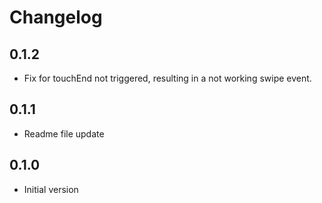 # Changelog

## 0.1.2
- Fix for touchEnd not triggered, resulting in a not working swipe event.

## 0.1.1
- Readme file update

## 0.1.0
- Initial version